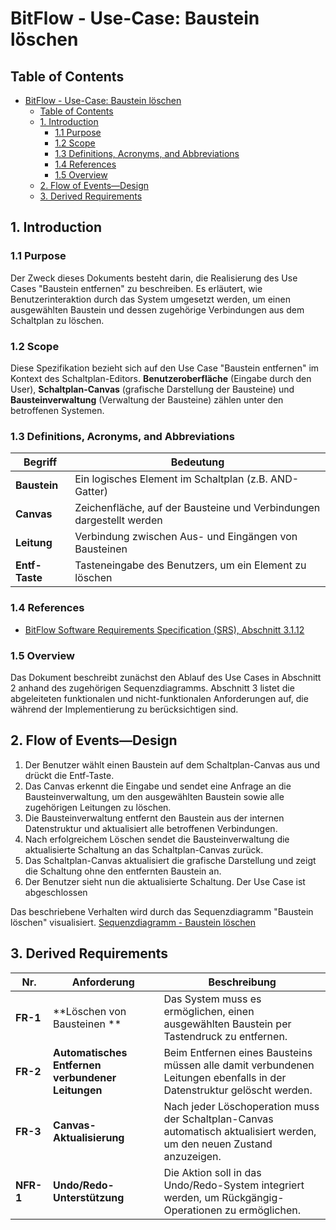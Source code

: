 # BitFlow - Use-Case: Baustein löschen

    
## Table of Contents
- [BitFlow - Use-Case: Baustein löschen](#bitflow---use-case-schaltung-zu-baustein-zusammenfassen)
  - [Table of Contents](#table-of-contents)
  - [1. Introduction](#1-introduction)
    - [1.1 Purpose](#11-purpose)
    - [1.2 Scope](#12-scope)
    - [1.3 Definitions, Acronyms, and Abbreviations](#13-definitions-acronyms-and-abbreviations)
    - [1.4 References](#14-references)
    - [1.5 Overview](#15-overview)
  - [2. Flow of Events—Design](#2-flow-of-eventsdesign)
  - [3. Derived Requirements](#3-derived-requirements)



## 1. Introduction

### 1.1 Purpose
Der Zweck dieses Dokuments besteht darin, die Realisierung des Use Cases "Baustein entfernen" zu beschreiben. Es erläutert, wie Benutzerinteraktion durch das System umgesetzt werden, um einen ausgewählten Baustein und dessen zugehörige Verbindungen aus dem Schaltplan zu löschen.

### 1.2 Scope
Diese Spezifikation bezieht sich auf den Use Case "Baustein entfernen" im Kontext des Schaltplan-Editors. 
**Benutzeroberfläche** (Eingabe durch den User), **Schaltplan-Canvas** (grafische Darstellung der Bausteine) und **Bausteinverwaltung** (Verwaltung der Bausteine) zählen unter den betroffenen Systemen.

### 1.3 Definitions, Acronyms, and Abbreviations
| Begriff | Bedeutung |
|---------|-----------|
| **Baustein** | Ein logisches Element im Schaltplan (z.B. AND-Gatter) |
| **Canvas** | Zeichenfläche, auf der Bausteine und Verbindungen dargestellt werden |
| **Leitung** | Verbindung zwischen Aus- und Eingängen von Bausteinen |
| **Entf-Taste** | Tasteneingabe des Benutzers, um ein Element zu löschen |

### 1.4 References
- [BitFlow Software Requirements Specification (SRS), Abschnitt 3.1.12](https://github.com/SimonJ2222/BitFlow/blob/main/docs/use_cases/software_requirements_specification.md#3112-uc-12--baustein-l%C3%B6schen)  

### 1.5 Overview
Das Dokument beschreibt zunächst den Ablauf des Use Cases in Abschnitt 2 anhand des zugehörigen Sequenzdiagramms. Abschnitt 3 listet die abgeleiteten funktionalen und nicht-funktionalen Anforderungen auf, die während der Implementierung zu berücksichtigen sind.

## 2. Flow of Events—Design 
1. Der Benutzer wählt einen Baustein auf dem Schaltplan-Canvas aus und drückt die Entf-Taste.
2. Das Canvas erkennt die Eingabe und sendet eine Anfrage an die Bausteinverwaltung, um den ausgewählten Baustein sowie alle zugehörigen Leitungen zu löschen.
3. Die Bausteinverwaltung entfernt den Baustein aus der internen Datenstruktur und aktualisiert alle betroffenen Verbindungen.
4. Nach erfolgreichem Löschen sendet die Bausteinverwaltung die aktualisierte Schaltung an das Schaltplan-Canvas zurück.
5. Das Schaltplan-Canvas aktualisiert die grafische Darstellung und zeigt die Schaltung ohne den entfernten Baustein an.
6. Der Benutzer sieht nun die aktualisierte Schaltung. Der Use Case ist abgeschlossen

Das beschriebene Verhalten wird durch das Sequenzdiagramm "Baustein löschen" visualisiert. [Sequenzdiagramm - Baustein löschen](https://github.com/SimonJ2222/BitFlow/blob/main/docs/use_cases/software_requirements_specification.md#3112-uc-12--baustein-l%C3%B6schen)

## 3. Derived Requirements
| Nr. | Anforderung | Beschreibung |
|-----|-------------|--------------|
| **FR-1** | **Löschen von Bausteinen ** | Das System muss es ermöglichen, einen ausgewählten Baustein per Tastendruck zu entfernen. |
| **FR-2** | **Automatisches Entfernen verbundener Leitungen** | Beim Entfernen eines Bausteins müssen alle damit verbundenen Leitungen ebenfalls in der Datenstruktur gelöscht werden. |
| **FR-3** | **Canvas-Aktualisierung** | Nach jeder Löschoperation muss der Schaltplan-Canvas automatisch aktualisiert werden, um den neuen Zustand anzuzeigen. |
| **NFR-1** | **Undo/Redo-Unterstützung** | Die Aktion soll in das Undo/Redo-System integriert werden, um Rückgängig-Operationen zu ermöglichen. | 
